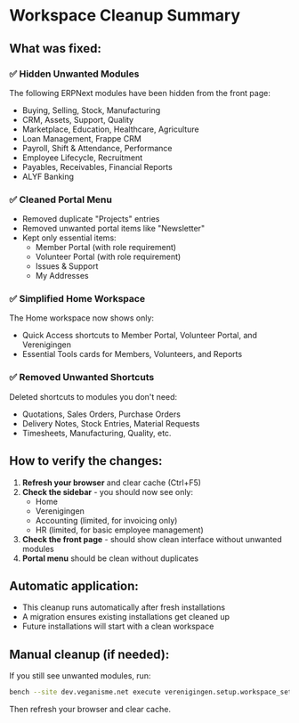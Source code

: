 # Workspace Cleanup Summary

## What was fixed:

### ✅ **Hidden Unwanted Modules**
The following ERPNext modules have been hidden from the front page:
- Buying, Selling, Stock, Manufacturing
- CRM, Assets, Support, Quality  
- Marketplace, Education, Healthcare, Agriculture
- Loan Management, Frappe CRM
- Payroll, Shift & Attendance, Performance
- Employee Lifecycle, Recruitment
- Payables, Receivables, Financial Reports
- ALYF Banking

### ✅ **Cleaned Portal Menu**
- Removed duplicate "Projects" entries
- Removed unwanted portal items like "Newsletter"
- Kept only essential items:
  - Member Portal (with role requirement)
  - Volunteer Portal (with role requirement)  
  - Issues & Support
  - My Addresses

### ✅ **Simplified Home Workspace**
The Home workspace now shows only:
- Quick Access shortcuts to Member Portal, Volunteer Portal, and Verenigingen
- Essential Tools cards for Members, Volunteers, and Reports

### ✅ **Removed Unwanted Shortcuts**
Deleted shortcuts to modules you don't need:
- Quotations, Sales Orders, Purchase Orders
- Delivery Notes, Stock Entries, Material Requests
- Timesheets, Manufacturing, Quality, etc.

## How to verify the changes:

1. **Refresh your browser** and clear cache (Ctrl+F5)
2. **Check the sidebar** - you should now see only:
   - Home
   - Verenigingen  
   - Accounting (limited, for invoicing only)
   - HR (limited, for basic employee management)
3. **Check the front page** - should show clean interface without unwanted modules
4. **Portal menu** should be clean without duplicates

## Automatic application:

- This cleanup runs automatically after fresh installations
- A migration ensures existing installations get cleaned up
- Future installations will start with a clean workspace

## Manual cleanup (if needed):

If you still see unwanted modules, run:
```bash
bench --site dev.veganisme.net execute verenigingen.setup.workspace_setup.setup_clean_workspace
```

Then refresh your browser and clear cache.